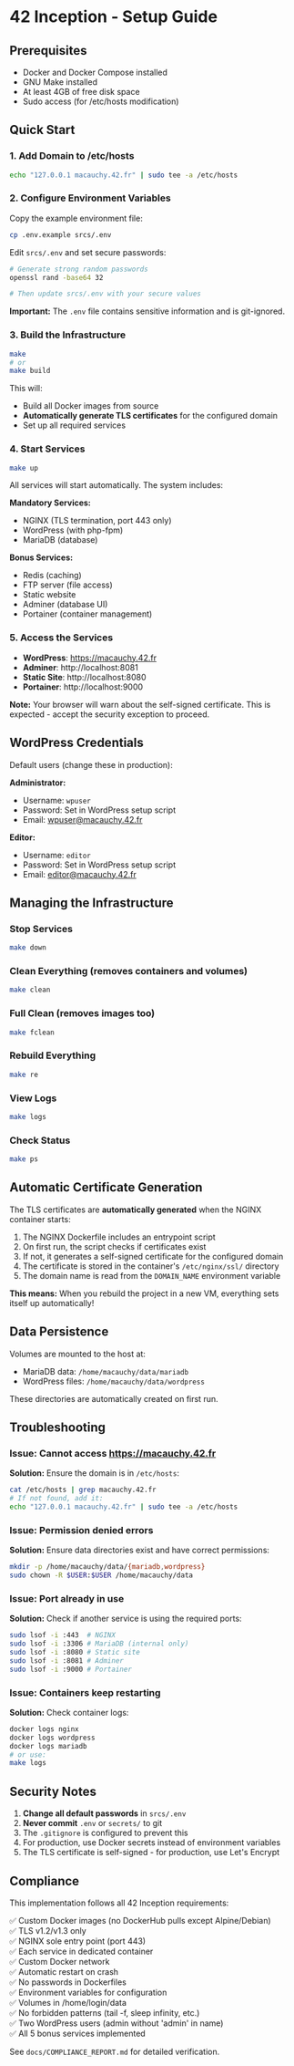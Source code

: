 # 42 Inception - Setup Guide

## Prerequisites

- Docker and Docker Compose installed
- GNU Make installed
- At least 4GB of free disk space
- Sudo access (for /etc/hosts modification)

## Quick Start

### 1. Add Domain to /etc/hosts

```bash
echo "127.0.0.1 macauchy.42.fr" | sudo tee -a /etc/hosts
```

### 2. Configure Environment Variables

Copy the example environment file:

```bash
cp .env.example srcs/.env
```

Edit `srcs/.env` and set secure passwords:

```bash
# Generate strong random passwords
openssl rand -base64 32

# Then update srcs/.env with your secure values
```

**Important:** The `.env` file contains sensitive information and is git-ignored.

### 3. Build the Infrastructure

```bash
make
# or
make build
```

This will:
- Build all Docker images from source
- **Automatically generate TLS certificates** for the configured domain
- Set up all required services

### 4. Start Services

```bash
make up
```

All services will start automatically. The system includes:

**Mandatory Services:**
- NGINX (TLS termination, port 443 only)
- WordPress (with php-fpm)
- MariaDB (database)

**Bonus Services:**
- Redis (caching)
- FTP server (file access)
- Static website
- Adminer (database UI)
- Portainer (container management)

### 5. Access the Services

- **WordPress**: https://macauchy.42.fr
- **Adminer**: http://localhost:8081
- **Static Site**: http://localhost:8080  
- **Portainer**: http://localhost:9000

**Note:** Your browser will warn about the self-signed certificate. This is expected - accept the security exception to proceed.

## WordPress Credentials

Default users (change these in production):

**Administrator:**
- Username: `wpuser`
- Password: Set in WordPress setup script
- Email: wpuser@macauchy.42.fr

**Editor:**
- Username: `editor`
- Password: Set in WordPress setup script
- Email: editor@macauchy.42.fr

## Managing the Infrastructure

### Stop Services
```bash
make down
```

### Clean Everything (removes containers and volumes)
```bash
make clean
```

### Full Clean (removes images too)
```bash
make fclean
```

### Rebuild Everything
```bash
make re
```

### View Logs
```bash
make logs
```

### Check Status
```bash
make ps
```

## Automatic Certificate Generation

The TLS certificates are **automatically generated** when the NGINX container starts:

1. The NGINX Dockerfile includes an entrypoint script
2. On first run, the script checks if certificates exist
3. If not, it generates a self-signed certificate for the configured domain
4. The certificate is stored in the container's `/etc/nginx/ssl/` directory
5. The domain name is read from the `DOMAIN_NAME` environment variable

**This means:** When you rebuild the project in a new VM, everything sets itself up automatically!

## Data Persistence

Volumes are mounted to the host at:
- MariaDB data: `/home/macauchy/data/mariadb`
- WordPress files: `/home/macauchy/data/wordpress`

These directories are automatically created on first run.

## Troubleshooting

### Issue: Cannot access https://macauchy.42.fr

**Solution:** Ensure the domain is in `/etc/hosts`:
```bash
cat /etc/hosts | grep macauchy.42.fr
# If not found, add it:
echo "127.0.0.1 macauchy.42.fr" | sudo tee -a /etc/hosts
```

### Issue: Permission denied errors

**Solution:** Ensure data directories exist and have correct permissions:
```bash
mkdir -p /home/macauchy/data/{mariadb,wordpress}
sudo chown -R $USER:$USER /home/macauchy/data
```

### Issue: Port already in use

**Solution:** Check if another service is using the required ports:
```bash
sudo lsof -i :443  # NGINX
sudo lsof -i :3306 # MariaDB (internal only)
sudo lsof -i :8080 # Static site
sudo lsof -i :8081 # Adminer
sudo lsof -i :9000 # Portainer
```

### Issue: Containers keep restarting

**Solution:** Check container logs:
```bash
docker logs nginx
docker logs wordpress
docker logs mariadb
# or use:
make logs
```

## Security Notes

1. **Change all default passwords** in `srcs/.env`
2. **Never commit** `.env` or `secrets/` to git
3. The `.gitignore` is configured to prevent this
4. For production, use Docker secrets instead of environment variables
5. The TLS certificate is self-signed - for production, use Let's Encrypt

## Compliance

This implementation follows all 42 Inception requirements:

✅ Custom Docker images (no DockerHub pulls except Alpine/Debian)  
✅ TLS v1.2/v1.3 only  
✅ NGINX sole entry point (port 443)  
✅ Each service in dedicated container  
✅ Custom Docker network  
✅ Automatic restart on crash  
✅ No passwords in Dockerfiles  
✅ Environment variables for configuration  
✅ Volumes in /home/login/data  
✅ No forbidden patterns (tail -f, sleep infinity, etc.)  
✅ Two WordPress users (admin without 'admin' in name)  
✅ All 5 bonus services implemented  

See `docs/COMPLIANCE_REPORT.md` for detailed verification.
